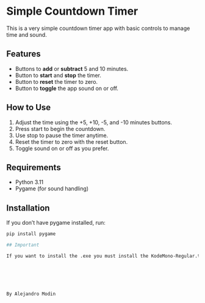# Simple Countdown Timer

This is a very simple countdown timer app with basic controls to manage time and sound.

## Features

- Buttons to **add** or **subtract** 5 and 10 minutes.
- Button to **start** and **stop** the timer.
- Button to **reset** the timer to zero.
- Button to **toggle** the app sound on or off.

## How to Use

1. Adjust the time using the +5, +10, -5, and -10 minutes buttons.
2. Press start to begin the countdown.
3. Use stop to pause the timer anytime.
4. Reset the timer to zero with the reset button.
5. Toggle sound on or off as you prefer.

## Requirements

- Python 3.11
- Pygame (for sound handling)

## Installation

If you don’t have pygame installed, run:

```bash
pip install pygame

## Important

If you want to install the .exe you must install the KodeMono-Regular.ttf file on your computer so you can enjoy the app properly






By Alejandro Modin
